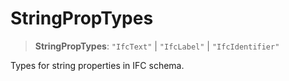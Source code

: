 # StringPropTypes

> **StringPropTypes**: `"IfcText"` \| `"IfcLabel"` \| `"IfcIdentifier"`

Types for string properties in IFC schema.
